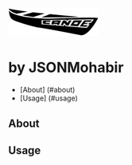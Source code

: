 # ![CANOE](https://github.com/anyakeller/JSONmohabir_MohabirJ-FichterN-FreyraJ-KelllerA/blob/master/logo.png "The original boat png credit goes to https://thenounproject.com/term/canoe/64735/ thanks!  We added the logo text.")
by JSONMohabir
===============================================
- [About] (#about)
- [Usage] (#usage)

About
----------


Usage
----------

